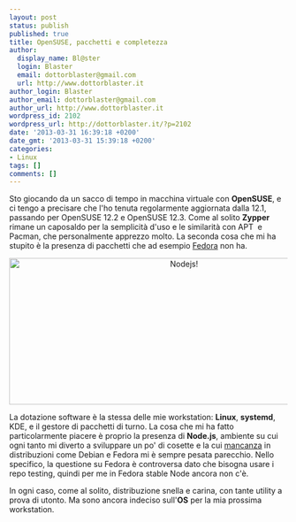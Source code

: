 ```yaml
---
layout: post
status: publish
published: true
title: OpenSUSE, pacchetti e completezza
author:
  display_name: Bl@ster
  login: Blaster
  email: dottorblaster@gmail.com
  url: http://www.dottorblaster.it
author_login: Blaster
author_email: dottorblaster@gmail.com
author_url: http://www.dottorblaster.it
wordpress_id: 2102
wordpress_url: http://dottorblaster.it/?p=2102
date: '2013-03-31 16:39:18 +0200'
date_gmt: '2013-03-31 15:39:18 +0200'
categories:
- Linux
tags: []
comments: []
---
```

<p>Sto giocando da un sacco di tempo in macchina virtuale con <strong>OpenSUSE</strong>, e ci tengo a precisare che l'ho tenuta regolarmente aggiornata dalla 12.1, passando per OpenSUSE 12.2 e OpenSUSE 12.3. Come al solito <strong>Zypper</strong> rimane un caposaldo per la semplicità d'uso e le similarità con APT  e Pacman, che personalmente apprezzo molto. La seconda cosa che mi ha stupito è la presenza di pacchetti che ad esempio <a href="http://dottorblaster.it/2013/01/fedora-recensione-semiseria-pensieri-su-fedora-18/">Fedora</a> non ha.</p>
<p style="text-align: center;"><img class="aligncenter" alt="Nodejs!" src="http://i48.tinypic.com/346wabc.png" width="617" height="265" /></p>
<p>La dotazione software è la stessa delle mie workstation: <strong>Linux</strong>, <strong>systemd</strong>, KDE, e il gestore di pacchetti di turno. La cosa che mi ha fatto particolarmente piacere è proprio la presenza di <strong>Node.js</strong>, ambiente su cui ogni tanto mi diverto a sviluppare un po' di cosette e la cui <a href="http://fedoraproject.org/wiki/Features/NodeJS#Current_status">mancanza</a> in distribuzioni come Debian e Fedora mi è sempre pesata parecchio. Nello specifico, la questione su Fedora è controversa dato che bisogna usare i repo testing, quindi per me in Fedora stable Node ancora non c'è.</p>
<p>In ogni caso, come al solito, distribuzione snella e carina, con tante utility a prova di utonto. Ma sono ancora indeciso sull'<strong>OS</strong> per la mia prossima workstation.</p>
